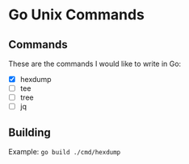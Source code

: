 # Go Unix Commands

## Commands

These are the commands I would like to write in Go:

- [X] hexdump
- [ ] tee
- [ ] tree
- [ ] jq

## Building

Example: `go build ./cmd/hexdump`
